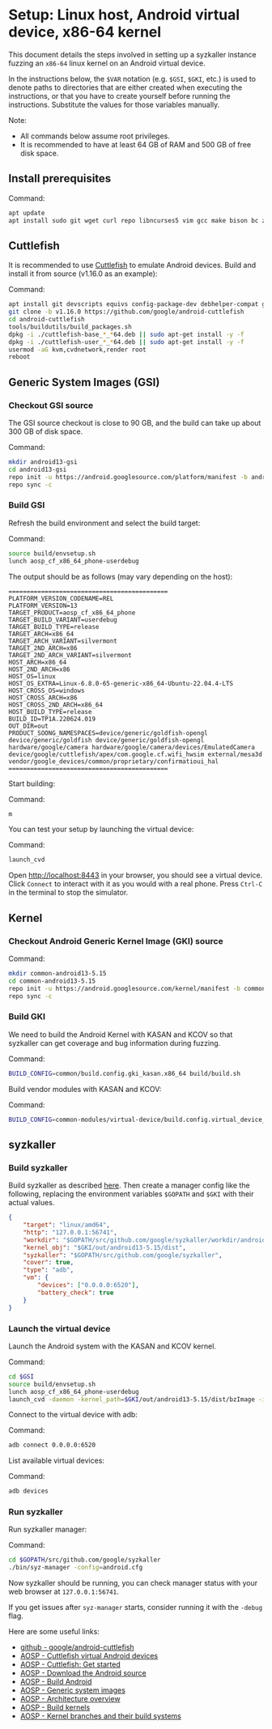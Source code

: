 # Setup: Linux host, Android virtual device, x86-64 kernel

This document details the steps involved in setting up a syzkaller instance fuzzing an `x86-64` linux kernel on an Android virtual device.

In the instructions below, the `$VAR` notation (e.g. `$GSI`, `$GKI`, etc.) is used to denote paths to directories that are either created when executing the instructions, or that you have to create yourself before running the instructions. Substitute the values for those variables manually.

Note:
- All commands below assume root privileges.
- It is recommended to have at least 64 GB of RAM and 500 GB of free disk space.

## Install prerequisites

Command:
``` bash
apt update
apt install sudo git wget curl repo libncurses5 vim gcc make bison bc zip rsync language-pack-en-base
```

## Cuttlefish

It is recommended to use [Cuttlefish](https://github.com/google/android-cuttlefish) to emulate Android devices. Build and install it from source (v1.16.0 as an example):

Command:
``` bash
apt install git devscripts equivs config-package-dev debhelper-compat golang curl
git clone -b v1.16.0 https://github.com/google/android-cuttlefish
cd android-cuttlefish
tools/buildutils/build_packages.sh
dpkg -i ./cuttlefish-base_*_*64.deb || sudo apt-get install -y -f
dpkg -i ./cuttlefish-user_*_*64.deb || sudo apt-get install -y -f
usermod -aG kvm,cvdnetwork,render root
reboot
```

## Generic System Images (GSI)

### Checkout GSI source

The GSI source checkout is close to 90 GB, and the build can take up about 300 GB of disk space.

Command:
``` bash
mkdir android13-gsi
cd android13-gsi
repo init -u https://android.googlesource.com/platform/manifest -b android13-gsi
repo sync -c
```

### Build GSI

Refresh the build environment and select the build target:

Command:
``` bash
source build/envsetup.sh
lunch aosp_cf_x86_64_phone-userdebug
```

The output should be as follows (may vary depending on the host):

``` text
============================================
PLATFORM_VERSION_CODENAME=REL
PLATFORM_VERSION=13
TARGET_PRODUCT=aosp_cf_x86_64_phone
TARGET_BUILD_VARIANT=userdebug
TARGET_BUILD_TYPE=release
TARGET_ARCH=x86_64
TARGET_ARCH_VARIANT=silvermont
TARGET_2ND_ARCH=x86
TARGET_2ND_ARCH_VARIANT=silvermont
HOST_ARCH=x86_64
HOST_2ND_ARCH=x86
HOST_OS=linux
HOST_OS_EXTRA=Linux-6.8.0-65-generic-x86_64-Ubuntu-22.04.4-LTS
HOST_CROSS_OS=windows
HOST_CROSS_ARCH=x86
HOST_CROSS_2ND_ARCH=x86_64
HOST_BUILD_TYPE=release
BUILD_ID=TP1A.220624.019
OUT_DIR=out
PRODUCT_SOONG_NAMESPACES=device/generic/goldfish-opengl device/generic/goldfish device/generic/goldfish-opengl hardware/google/camera hardware/google/camera/devices/EmulatedCamera device/google/cuttlefish/apex/com.google.cf.wifi_hwsim external/mesa3d vendor/google_devices/common/proprietary/confirmatioui_hal
============================================
```

Start building:

Command:
``` bash
m
```

You can test your setup by launching the virtual device:

Command:
```bash
launch_cvd
```

Open [http://localhost:8443](http://localhost:8443) in your browser, you should see a virtual device. Click `Connect` to interact with it as you would with a real phone. Press `Ctrl-C` in the terminal to stop the simulator.

## Kernel

### Checkout Android Generic Kernel Image (GKI) source

Command:
``` bash
mkdir common-android13-5.15
cd common-android13-5.15
repo init -u https://android.googlesource.com/kernel/manifest -b common-android13-5.15
repo sync -c
```

### Build GKI

We need to build the Android Kernel with KASAN and KCOV so that syzkaller can get coverage and bug information during fuzzing.

Command:
``` bash
BUILD_CONFIG=common/build.config.gki_kasan.x86_64 build/build.sh
```

Build vendor modules with KASAN and KCOV:

Command:
``` bash
BUILD_CONFIG=common-modules/virtual-device/build.config.virtual_device_kasan.x86_64 build/build.sh
```

## syzkaller

### Build syzkaller

Build syzkaller as described [here](/docs/linux/setup.md#go-and-syzkaller).
Then create a manager config like the following, replacing the environment
variables `$GOPATH` and `$GKI` with their actual values.

``` json
{
	"target": "linux/amd64",
	"http": "127.0.0.1:56741",
	"workdir": "$GOPATH/src/github.com/google/syzkaller/workdir/android/out",
	"kernel_obj": "$GKI/out/android13-5.15/dist",
	"syzkaller": "$GOPATH/src/github.com/google/syzkaller",
	"cover": true,
	"type": "adb",
	"vm": {
		"devices": ["0.0.0.0:6520"],
		"battery_check": true
	}
}
```

### Launch the virtual device

Launch the Android system with the KASAN and KCOV kernel.

Command:
``` bash
cd $GSI
source build/envsetup.sh
lunch aosp_cf_x86_64_phone-userdebug
launch_cvd -daemon -kernel_path=$GKI/out/android13-5.15/dist/bzImage -initramfs_path=$GKI/out/android13-5.15/dist/initramfs.img
```

Connect to the virtual device with adb:

Command:
``` bash
adb connect 0.0.0.0:6520
```

List available virtual devices:

Command:
``` bash
adb devices
```

### Run syzkaller

Run syzkaller manager:

Command:
```bash
cd $GOPATH/src/github.com/google/syzkaller
./bin/syz-manager -config=android.cfg
```

Now syzkaller should be running, you can check manager status with your web browser at `127.0.0.1:56741`.

If you get issues after `syz-manager` starts, consider running it with the `-debug` flag.

Here are some useful links:

- [github - google/android-cuttlefish](https://github.com/google/android-cuttlefish)
- [AOSP - Cuttlefish virtual Android devices](https://source.android.com/docs/devices/cuttlefish)
- [AOSP - Cuttlefish: Get started](https://source.android.com/docs/devices/cuttlefish/get-started)
- [AOSP - Download the Android source](https://source.android.com/docs/setup/download)
- [AOSP - Build Android](https://source.android.com/docs/setup/build/building)
- [AOSP - Generic system images](https://source.android.com/docs/core/tests/vts/gsi#building-gsis)
- [AOSP - Architecture overview](https://source.android.com/docs/core/architecture)
- [AOSP - Build kernels](https://source.android.com/docs/setup/build/building-kernels)
- [AOSP - Kernel branches and their build systems](https://source.android.com/docs/setup/reference/bazel-support)